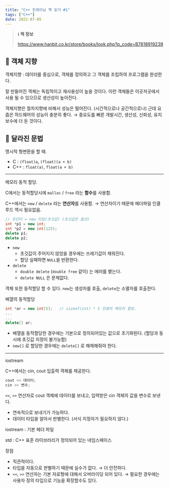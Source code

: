 ```yaml
---
title: "C++ 트레이닝 책 읽기 #1"
tags: ["C++"]
date: 2022-07-05
---
```


> **ℹ️ 책 정보**
>
> <https://www.hanbit.co.kr/store/books/look.php?p_code=B7818919239>

## 🌟 객체 지향

객체지향 : 데이터를 중심으로, 객체를 정의하고 그 객체를 조립하여 프로그램을 완성한다.

잘 만들어진 객체는 독립적이고 재사용성이 높을 것이다. 이런 객체들은 이곳저곳에서 사용 될 수 있으므로 생산성이 높아진다.

객체지향은 절차지향에 비해서 성능은 떨어진다. (시간적으로나 공간적으로나) 근데 요즘은 하드웨어의 성능이 충분히 좋다. → 중요도를 빠른 개발시간, 생산성, 신뢰성, 유지보수에 더 둔 것이다.

## 🌟 달라진 문법

명시적 형변환을 할 때.

- C		: `(float)a`, `(float)(a + b)`
- C++	: `float(a)`, `float(a + b)`

---

메모리 동적 할당.

C에서는 동적할당시에 `malloc` / `free` 라는 **함수**를 사용함.

C++에서는 `new` / `delete` 라는 **연산자**를 사용함. → 연산자이기 때문에 헤더파일 인클루드 역시 필요없음.

```cpp
// 포인터 = new 타입(초깃값) (초깃값은 옵션)
int *p1 = new int;
int *p2 = new int(123);
delete p1;
delete p2;
```

- `new`
	- 초깃값이 주어지지 않았을 경우에는 쓰레기값이 채워진다.
	- 할당 실패하면 `NULL`을 반환한다.
- `delete`
	- `double delete` (`double free` 같이) 는 에러를 뱉는다.
	- `delete NULL` 은 문제없다.

객체 또한 동적할당 할 수 있다. `new`는 생성자를 호출, `delete`는 소멸자를 호출한다.

배열의 동적할당

```cpp
int *ar = new int[5];	// sizeof(int) * 5 만큼의 메모리 할당.
...
...
delete[] ar;
```

- 배열을 동적할당한 경우에는 기본으로 정의되어있는 값으로 초기화된다. (할당과 동시에 초깃값 지정이 불가능함)
- `new[]` 로 할당한 경우에는 `delete[]` 로 해제해줘야 한다.

---

iostream

C++에서는 cin, cout 입출력 객체를 제공한다.

```cpp
cout << 데이터;
cin >> 변수;
```

`<<`, `>>` 연산자로 cout 객체에 데이터를 보내고, 입력받은 cin 객체의 값을 변수로 보낸다.

- 연속적으로 보내기가 가능하다.
- 데이터 타입을 알아서 판별한다. (서식 지정자가 필요하지 않다.)

iostream : 기본 헤더 파일

std : C++ 표준 라이브러리가 정의되어 있는 네임스페이스

장점

- 직관적이다.
- 타입을 자동으로 판별하기 때문에 실수가 없다. → 더 안전하다.
- `<<`, `>>` 연산자는 기본 자료형에 대해서 오버라이딩 되어 있다. → 필요한 경우에는 사용자 정의 타입으로 기능을 확장할수도 있다.
